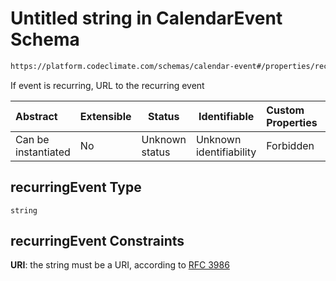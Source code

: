 # Untitled string in CalendarEvent Schema

```txt
https://platform.codeclimate.com/schemas/calendar-event#/properties/recurringEvent
```

If event is recurring, URL to the recurring event


| Abstract            | Extensible | Status         | Identifiable            | Custom Properties | Additional Properties | Access Restrictions | Defined In                                                                                    |
| :------------------ | ---------- | -------------- | ----------------------- | :---------------- | --------------------- | ------------------- | --------------------------------------------------------------------------------------------- |
| Can be instantiated | No         | Unknown status | Unknown identifiability | Forbidden         | Allowed               | none                | [CalendarEvent.schema.json\*](../../schemas/CalendarEvent.schema.json "open original schema") |

## recurringEvent Type

`string`

## recurringEvent Constraints

**URI**: the string must be a URI, according to [RFC 3986](https://tools.ietf.org/html/rfc4291 "check the specification")
